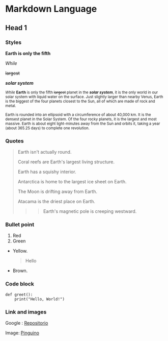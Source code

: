 # Markdown Language

## Head 1

### Styles

**Earth is only the fifth**

*While*

~~largest~~

***solar system***

<sub> *While* **Earth** is only the fifth ~~largest~~ planet in the ***solar system***, it is the only world in our solar system with liquid water on the surface. Just slightly larger than nearby Venus, Earth is the biggest of the four planets closest to the Sun, all of which are made of rock and metal. </sub>

<sup>Earth is rounded into an ellipsoid with a circumference of about 40,000 km. It is the densest planet in the Solar System. Of the four rocky planets, it is the largest and most massive. Earth is about eight light-minutes away from the Sun and orbits it, taking a year (about 365.25 days) to complete one revolution.</sup>

### Quotes
>Earth isn't actually round.
>
>Coral reefs are Earth's largest living structure.
>
>Earth has a squishy interior.
>
>Antarctica is home to the largest ice sheet on Earth.
>
>The Moon is drifting away from Earth.
>
>Atacama is the driest place on Earth.
>
>>>Earth's magnetic pole is creeping westward.

### Bullet point
1. Red
2. Green

- Yellow.
  > Hello
- Brown.

### Code block
```
def greet():
    print("Hello, World!")
```
### Link and images
Google : [Repositorio](https://github.com/Adrian4579/Hello-World/edit/master/README.md)

Image: [Pinguino](https://concepto.de/wp-content/uploads/2018/10/URL1-e1538664726127.jpg)


